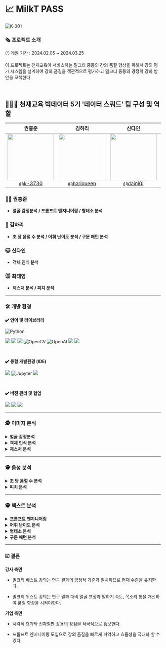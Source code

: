 # 📈 MilkT PASS

![K-001](https://github.com/k-3730/MilkT-PASS/assets/45035923/9cec0587-9afb-43b4-953f-d44aa68787d2)

### **🗞️ 프로젝트 소개**
🕛 개발 기간 : 2024.02.05 ~ 2024.03.25
<br>

이 프로젝트는 천재교육이 서비스하는 밀크티 중등의 강의 품질 향상을 위해서 강의 평가 시스템을 설계하여 
강의 품질을 객관적으로 평가하고 밀크티 중등의 경쟁력 강화 방안을 모색한다.


<br>

## **🧑‍🤝‍🧑 천재교육 빅데이터 5기 '데이터 스쿼드' 팀 구성 및 역할**

<div align="center">
 
| **권홍준** | **김하리** | **신다인** | **최태영** |
| :------: |  :------: | :------: | :------: |
| [<img src="https://github.com/k-3730.png" height=150 width=150> <br/> @k-3730](https://github.com/k-3730) | [<img src="https://github.com/hariqueen.png" height=150 width=150> <br/> @hariqueen](https://github.com/hariqueen) | [<img src="https://github.com/daini0i.png" height=150 width=150> <br/> @daini0i](https://github.com/daini0i) | [<img src="https://github.com/surplus96.png" height=150 width=150> <br/> @surplus96](https://github.com/surplus96) |

</div>

### 🐻‍❄️ 권홍준
- **얼굴 감정분석 / 프롬프트 엔지니어링 / 형태소 분석**

### 🐶 김하리
 - **초 당 음절 수 분석 / 어휘 난이도 분석 / 구문 패턴 분석**

### 🐱 신다인
- **객체 인식 분석**

### 🐭 최태영
- **제스처 분석 / 피치 분석**

---

### **🛠 개발 환경**
**✔️ 언어 및 라이브러리**

<img alt="Python" src ="https://img.shields.io/badge/Python-3776AB.svg?&style=for-the-badge&logo=Python&logoColor=white"/> 

<img src="https://img.shields.io/badge/numpy-013243?style=for-the-badge&logo=numpy&logoColor=white"> <img src="https://img.shields.io/badge/pandas-15048?style=for-the-badge&logo=pandas&logoColor=white"> <img src="https://img.shields.io/badge/pytorch-EE4C2C?style=for-the-badge&logo=pytorch&logoColor=white"> <img alt="OpenCV" src ="https://img.shields.io/badge/OpenCV-5C3EE8.svg?&style=for-the-badge&logo=OpenCV&logoColor=white"/> <img alt="OpenAI" src ="https://img.shields.io/badge/OpenAI-412991.svg?&style=for-the-badge&logo=OpenAI&logoColor=white"/> <img src="https://img.shields.io/badge/ffmpeg-007808?style=for-the-badge&logo=ffmpeg&logoColor=white"> <img src="https://img.shields.io/badge/scikitlearn-F7931E?style=for-the-badge&logo=scikitlearn&logoColor=white">

<br>

**✔️ 통합 개발환경 (IDE)**

<img src="https://img.shields.io/badge/visualstudiocode-007ACC?style=for-the-badge&logo=visualstudiocode&logoColor=white"> <img alt="Jupyter" src ="https://img.shields.io/badge/Jupyter-F37626.svg?&style=for-the-badge&logo=Jupyter&logoColor=white"/> <img src="https://img.shields.io/badge/googlecolab-F9AB00?style=for-the-badge&logo=googlecolab&logoColor=white"> 

<br>

**✔️ 버전 관리 및 협업**

<img src="https://img.shields.io/badge/github-181717?style=for-the-badge&logo=github&logoColor=white"> <img src="https://img.shields.io/badge/notion-000000?style=for-the-badge&logo=notion&logoColor=white"> <img src="https://img.shields.io/badge/slack-4A154B?style=for-the-badge&logo=slack&logoColor=white">


---
### **🕵️ 이미지 분석**

<details>
<summary><b>얼굴 감정분석</b></summary>

[모델](https://www.aihub.or.kr/aihubdata/data/view.do?currMenu=115&topMenu=100&aihubDataSe=data&dataSetSn=82)
Ai-hub에서 한국인 감정 인식을 위한 모델로 해당 링크에서 이용할 수 있다.
해당 모델은 7가지의 감정 기쁨, 당황, 분노, 불안, 상처, 슬픔, 중립으로 구성되어 있으며 각 감정 당 약 7만건의 한국인 데이터로만 학습되었다.
강의 영상(MP4)에 대해서 실시간으로 감정을 인식하게 하여 분석하였으며 모델이 해당 감정이 95% 이상일 때만 감정을 인식하게 하였다.
또 한 단순 감정 빈도수가 아닌 감정의 변화 횟수를 측정하고 영상의 길이를 고려하여 정규화하여 진행하였다.

</details>

<details>
<summary><b>객체 인식 분석</b></summary>

 내용

</details>

<details>
<summary><b>제스처 분석</b></summary>

제스처 분석은 강사가 설명을 강조 할 때 손동작 제스처를 얼마나 활용하며 설명을 진행하는지 비교하는 분석이며 각 강의 데이터 속 강사의 제스처 모션 유동량을 추출해 계산을 진행 하였다. 모션 유동량은 OpenCV를 통해 프레임 별로 이미지를 로드한 뒤, 구글에서 개발한 핸드 트랙킹 모델인 Mediapipe를 이용하여 핸드 모션의 랜드마크를 추출하였고, 추출한 랜드마크를 데이터를 이용해 OpenCV에 내장된 calcOpticalFlowFarneback 함수를 사용하여 모션 유동량을 계산하였다. 계산한 값들을 데이터 프레임으로 변환한 뒤 Sklearn의 IsolationForest 함수를 사용하여 모션 유동량 데이터의 이상치 값들을 추출하였다. 이때 이상치로 분류된 값들을 강사의 강조 모션량이라 지정하였다.

</details>

---

### **🕵️ 음성 분석**

<details>
<summary><b>초 당 음절 수 분석</b></summary>

 내용

</details>

<details>
<summary><b>피치 분석</b></summary>

피치 분석은 강사가 강의를 진행할 때 목소리 톤의 차이를 비교하는 분석이며 강의 영상의 음성 데이터를 Librosa 패키지에 내장된 Yib 함수를 사용하여 주파수 단위로 데이터를 추출한 뒤 강사의 평균 음역대를 비교하였다. 음역대 기준을 성인 여성 기본 주파수인 150~250Hz로 범위를 설정하였고 남성 강사의 강의자료인 경우는 그에 맞는 가중치(x1.5배)를 적용하여 계산을 진행하였다.

</details>

---

### **🕵️ 텍스트 분석**

<details>
<summary><b>프롬프트 엔지니어링</b></summary>

 내용

</details>

<details>
<summary><b>어휘 난이도 분석</b></summary>
 내용

</details>

<details>
<summary><b>형태소 분석</b></summary>

 내용

</details>

<details>
<summary><b>구문 패턴 분석</b></summary>
 
 내용

</details>

---

### **☑️ 결론**

**강사 측면**

- 밀크티 베스트 강의는 연구 결과의 긍정적 기준과 일치하므로 현재 수준을 유지한다.

- 밀크티 워스트 강의는 연구 결과 대비 얼굴 표정과 말하기 속도, 목소리 통을 개선하여 품질 향상을 시켜야한다.


**기업 측면**

- 시각적 효과와 전자칠판 활용의 장점을 적극적으로 홍보한다.

- 프롬프트 엔지니어링 도입으로 강의 품질을 빠르게 파악하고 효율성을 극대화 할 수 있다.
